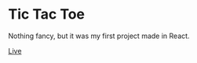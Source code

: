 # Tic Tac Toe

Nothing fancy, but it was my first project made in React.

[Live](https://nemmtor-tictactoe.netlify.app)
